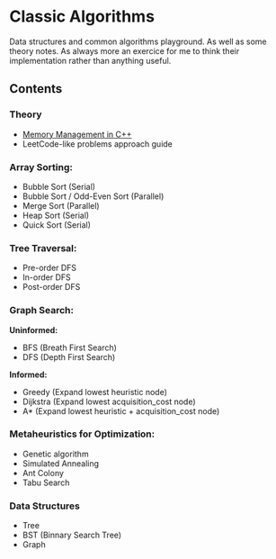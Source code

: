 # Classic Algorithms
Data structures and common algorithms playground. As well as some theory notes.
As always more an exercice for me to think their implementation rather than anything useful.

## Contents

### Theory

- [Memory Management in C++](theory/memory_management.md)
- LeetCode-like problems approach guide

### Array Sorting:

- Bubble Sort (Serial)
- Bubble Sort / Odd-Even Sort (Parallel)
- Merge Sort (Parallel)
- Heap Sort (Serial)
- Quick Sort (Serial)

### Tree Traversal:

- Pre-order DFS
- In-order DFS
- Post-order DFS

### Graph Search:

**Uninformed:**

- BFS (Breath First Search)
- DFS (Depth First Search)

**Informed:**

- Greedy (Expand lowest heuristic node)
- Dijkstra (Expand lowest acquisition_cost node)
- A* (Expand lowest heuristic + acquisition_cost node)

### Metaheuristics for Optimization:

- Genetic algorithm
- Simulated Annealing
- Ant Colony
- Tabu Search

### Data Structures

- Tree
- BST (Binnary Search Tree)
- Graph
